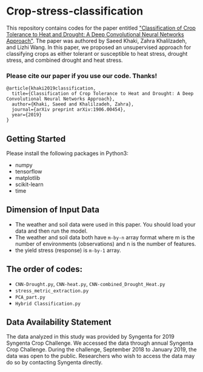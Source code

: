 # Crop-stress-classification

This repository contains codes for the paper entitled <a href="https://arxiv.org/abs/1906.00454" target="_blank">"Classification of Crop Tolerance to Heat and Drought: A Deep Convolutional Neural Networks Approach"</a>. The paper was authored by Saeed Khaki, Zahra Khalilzadeh, and Lizhi Wang. In this paper, we proposed an unsupervised approach for classifying crops as either tolerant or susceptible to heat stress, drought stress, and combined drought and heat stress.

### Please cite our paper if you use our code. Thanks!
```
@article{khaki2019classification,
  title={Classification of Crop Tolerance to Heat and Drought: A Deep Convolutional Neural Networks Approach},
  author={Khaki, Saeed and Khalilzadeh, Zahra},
  journal={arXiv preprint arXiv:1906.00454},
  year={2019}
}

```


## Getting Started 

Please install the following packages in Python3:

- numpy
- tensorflow
- matplotlib
- scikit-learn
- time


## Dimension of Input Data

- The weather and soil data were used in this paper. You should load your data and then run the model.
- The weather and soil data both have `m-by-n` array format where m is the number of environments (observations) and n is the number of features.
- the yield stress (response) is `m-by-1` array.


## The order of codes:

- `CNN-Drought.py`, `CNN-heat.py`, `CNN-combined_Drought_Heat.py`
- `stress_metric_extraction.py`
-  `PCA_part.py`
- `Hybrid Classification.py`




##  Data Availability Statement 

The data analyzed in this study was provided by Syngenta for 2019 Syngenta Crop Challenge. We accessed
the data through annual Syngenta Crop Challenge. During the challenge, September 2018 to January 2019,
the data was open to the public. Researchers who wish to access the data may do so by contacting Syngenta
directly.
